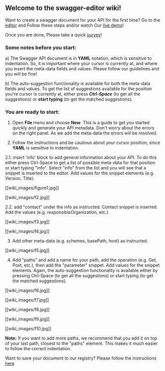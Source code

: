 ## Welcome to the swagger-editor wiki!
Want to create a swagger document for your API for the first time? Go to the [editor](http://smart-api.info/editor/) and Follow these steps and/or watch Our [live demo](https://www.youtube.com/watch?v=EQpUEiOu1ng&t=31s)!

Once you are done, Please take a quick [survey](https://github.com/WebsmartAPI/swagger-editor/wiki/Saving-and-Retrieving--API-documents)! 

### Some notes before you start:

a) The Swagger API document is in **YAML** notation, which is sensitive to indentation. So, it is important where your cursor is currently at, and where you insert the meta-data fields and values. Please follow our guidelines and you will be fine! 

b) The auto-suggestion functionality is available for both the meta-data fields and values. To get the list of suggestions available for the position you're cursor is currently at, either press _**Ctrl-Space**_ (to get all the suggestions) or **start typing** (to get the matched suggestions). 

### You are ready to start: 

1)  Open **File** menu and choose **New**. This is a guide to get you started quickly and generate your API metadata.
Don't worry about the errors on the right panel. As we add the meta-data the errors will be resolved. 

2) Follow the instructions and be cautious about your cursor position, since **YAML** is  sensitive to indentation. 

 2.1. insert 'info' block to add general information about your API. To do this either press Ctrl-Space to get a list of possible meta-data for that position or start typing "info". Select "info" from the list and you will see that a snippet is inserted to the editor. Add values for the snippet elements (e.g. Version, Title). 

[[wiki_images/figure1.jpg]]

[[wiki_images/f2.jpg]]

 2.2. add "contact" under the info as instructed. Contact snippet is inserted. Add the values (e.g. responsibleOrganization, etc.)

[[wiki_images/f3.jpg]]

[[wiki_images/f4.jpg]]

3)  Add other meta-data (e.g. schemes, basePath, host) as instructed.

[[wiki_images/f5.jpg]]

4)  Add "paths" and add a name for your path, add the operation (e.g. Get, Post, etc.), then add the "parameter" snippet. Add values for the snippet elements. Again, the auto-suggestion functionality is available either by pressing Ctrl-Space (to get all the suggestions) or start typing (to get the matched suggestions).
 
[[wiki_images/f6.jpg]]

[[wiki_images/f7.jpg]]

[[wiki_images/f8.jpg]]

[[wiki_images/f9.jpg]]

[[wiki_images/f10.jpg]]

 **Note:** If you want to add more paths, we recommend that you add it on top of your last path, closest to the "paths" element. This makes it much easier to follow the correct indentation. 

Want to save your document to our registry? Please follow the instructions [here](https://github.com/WebsmartAPI/swagger-editor/wiki/Saving-and-Retrieving--API-documents)
